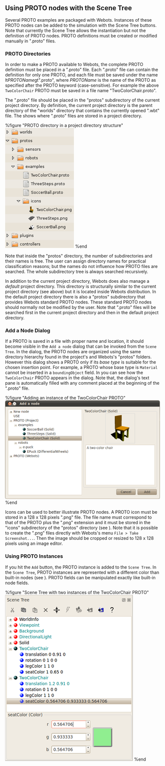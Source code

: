 ## Using PROTO nodes with the Scene Tree

Several PROTO examples are packaged with Webots. Instances of these PROTO nodes
can be added to the simulation with the Scene Tree buttons. Note that currently
the Scene Tree allows the instantiation but not the definition of PROTO nodes.
PROTO definitions must be created or modified manually in ".proto" files.

### PROTO Directories

In order to make a PROTO available to Webots, the complete PROTO definition must
be placed in a ".proto" file. Each ".proto" file can contain the definition for
only one PROTO, and each file must be saved under the name
lt*PROTOName*gt".proto", where *PROTOName* is the name of the PROTO as specified
after the PROTO keyword (case-sensitive). For example the above `TwoColorChair`
PROTO must be saved in a file name "TwoColorChair.proto".

The ".proto" file should be placed in the "protos" subdirectory of the current
project directory. By definition, the current project directory is the parent
directory of the "worlds" directory that contains the currently opened ".wbt"
file. The  shows where ".proto" files are stored in a project directory.


%figure "PROTO directory in a project directory structure"
![PROTO directory in a project directory structure](png/protos_directory_structure.png)
%end

Note that inside the "protos" directory, the number of subdirectories and their
names is free. The user can assign directory names for practical classification
reasons; but the names do not influence how PROTO files are searched. The whole
subdirectory tree is always searched recursively.

In addition to the current project directory, Webots does also manage a
*default* project directory. This directory is structurally similar to the
current project directory (see above) but it is located inside Webots
distribution. In the default project directory there is also a "protos"
subdirectory that provides Webots standard PROTO nodes. These standard PROTO
nodes should normally not be modified by the user. Note that ".proto" files will
be searched first in the current project directory and then in the default
project directory.

### Add a Node Dialog

If a PROTO is saved in a file with proper name and location, it should become
visible in the `Add a node` dialog that can be invoked from the `Scene Tree`. In
the dialog, the PROTO nodes are organized using the same directory hierarchy
found in the project's and Webots's "protos" folders. However this dialog shows
a PROTO only if its *base type* is suitable for the chosen insertion point. For
example, a PROTO whose base type is `Material` cannot be inserted in a
`boundingObject` field. In  you can see how the `TwoColorChair` PROTO appears in
the dialog. Note that, the dialog's text pane is automatically filled with any
comment placed at the beginning of the ".proto" file.


%figure "Adding an instance of the TwoColorChair PROTO"
![Adding an instance of the TwoColorChair PROTO](png/add_proto.png)
%end

Icons can be used to better illustrate PROTO nodes. A PROTO icon must be stored
in a 128 x 128 pixels ".png" file. The file name must correspond to that of the
PROTO plus the ".png" extension and it must be stored in the "icons"
subdirectory of the "protos" directory (see ). Note that it is possible to
create the ".png" files directly with Webots's menu `File > Take Screenshot...`.
Then the image should be cropped or resized to 128 x 128 pixels using an image
editor.

### Using PROTO Instances

If you hit the `Add` button, the PROTO instance is added to the `Scene Tree`. In
the `Scene Tree`, PROTO instances are represented with a different color than
built-in nodes (see ). PROTO fields can be manipulated exactly like built-in
node fields.


%figure "Scene Tree with two instances of the TwoColorChair PROTO"
![Scene Tree with two instances of the TwoColorChair PROTO](png/scene_tree_with_protos.png)
%end


